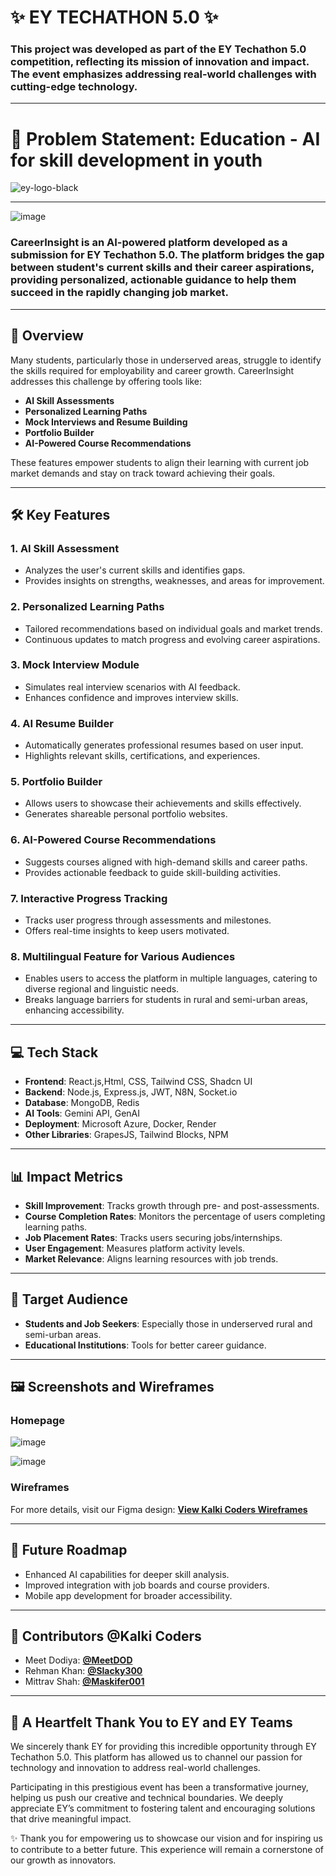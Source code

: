 # ✨ EY TECHATHON 5.0 ✨

### This project was developed as part of the **EY Techathon 5.0** competition, reflecting its mission of innovation and impact. The event emphasizes addressing real-world challenges with cutting-edge technology.

---

# 🤔 Problem Statement: Education - AI for skill development in youth

![ey-logo-black](https://github.com/user-attachments/assets/da4793c6-5c40-4ff3-8a1b-f4ad6803f783)

---

![image](https://github.com/user-attachments/assets/b9d4839a-d332-442e-8b97-f313ada65c8c)

### CareerInsight is an AI-powered platform developed as a submission for EY Techathon 5.0. The platform bridges the gap between student's current skills and their career aspirations, providing personalized, actionable guidance to help them succeed in the rapidly changing job market.

---

## **🧐 Overview**

Many students, particularly those in underserved areas, struggle to identify the skills required for employability and career growth. CareerInsight addresses this challenge by offering tools like:

- **AI Skill Assessments**
- **Personalized Learning Paths**
- **Mock Interviews and Resume Building**
- **Portfolio Builder**
- **AI-Powered Course Recommendations**

These features empower students to align their learning with current job market demands and stay on track toward achieving their goals.

---

## **🛠️ Key Features**

### 1. **AI Skill Assessment**

- Analyzes the user's current skills and identifies gaps.
- Provides insights on strengths, weaknesses, and areas for improvement.

### 2. **Personalized Learning Paths**

- Tailored recommendations based on individual goals and market trends.
- Continuous updates to match progress and evolving career aspirations.

### 3. **Mock Interview Module**

- Simulates real interview scenarios with AI feedback.
- Enhances confidence and improves interview skills.

### 4. **AI Resume Builder**

- Automatically generates professional resumes based on user input.
- Highlights relevant skills, certifications, and experiences.

### 5. **Portfolio Builder**

- Allows users to showcase their achievements and skills effectively.
- Generates shareable personal portfolio websites.

### 6. **AI-Powered Course Recommendations**

- Suggests courses aligned with high-demand skills and career paths.
- Provides actionable feedback to guide skill-building activities.

### 7. **Interactive Progress Tracking**

- Tracks user progress through assessments and milestones.
- Offers real-time insights to keep users motivated.

### 8. **Multilingual Feature for Various Audiences**

- Enables users to access the platform in multiple languages, catering to diverse regional and linguistic needs.
- Breaks language barriers for students in rural and semi-urban areas, enhancing accessibility.

---

## **💻 Tech Stack**

- **Frontend**: React.js,Html, CSS, Tailwind CSS, Shadcn UI
- **Backend**: Node.js, Express.js, JWT, N8N, Socket.io
- **Database**: MongoDB, Redis
- **AI Tools**: Gemini API, GenAI
- **Deployment**: Microsoft Azure, Docker, Render
- **Other Libraries**: GrapesJS, Tailwind Blocks, NPM

---

## **📊 Impact Metrics**

- **Skill Improvement**: Tracks growth through pre- and post-assessments.
- **Course Completion Rates**: Monitors the percentage of users completing learning paths.
- **Job Placement Rates**: Tracks users securing jobs/internships.
- **User Engagement**: Measures platform activity levels.
- **Market Relevance**: Aligns learning resources with job trends.

---

## **🎯 Target Audience**

- **Students and Job Seekers**: Especially those in underserved rural and semi-urban areas.
- **Educational Institutions**: Tools for better career guidance.

---

## **🖼️ Screenshots and Wireframes**

### **Homepage**

![image](https://github.com/user-attachments/assets/78ac7d4b-8617-4922-b0ca-0ce4bdb3af3a)

![image](https://github.com/user-attachments/assets/91c6429a-653a-493c-8299-36ba0a59e443)

### **Wireframes**

For more details, visit our Figma design: [**View Kalki Coders Wireframes**](https://www.figma.com/design/pOej8tOX55tGezvQ3fwMiv/EYTechathon5.0_KalkiCoders?node-id=0-1&t=tcS4A0kisq4y5Cqo-1)

---

## **🚀 Future Roadmap**

- Enhanced AI capabilities for deeper skill analysis.
- Improved integration with job boards and course providers.
- Mobile app development for broader accessibility.

---

## **🤝 Contributors @Kalki Coders**

- Meet Dodiya: [**@MeetDOD**](https://github.com/MeetDOD)
- Rehman Khan: [**@Slacky300**](https://github.com/Slacky300)
- Mittrav Shah: [**@Maskifer001**](https://github.com/Maskifer001)

---

## **💌 A Heartfelt Thank You to EY and EY Teams**

We sincerely thank EY for providing this incredible opportunity through EY Techathon 5.0. This platform has allowed us to channel our passion for technology and innovation to address real-world challenges.

Participating in this prestigious event has been a transformative journey, helping us push our creative and technical boundaries. We deeply appreciate EY’s commitment to fostering talent and encouraging solutions that drive meaningful impact.

✨ Thank you for empowering us to showcase our vision and for inspiring us to contribute to a better future. This experience will remain a cornerstone of our growth as innovators.
